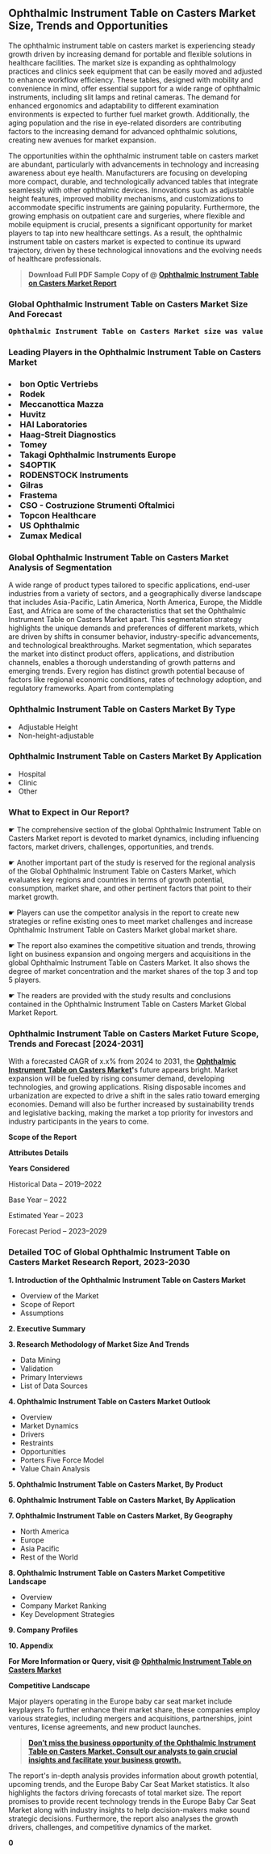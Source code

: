 <p><h2>Ophthalmic Instrument Table on Casters Market Size, Trends and Opportunities</h2><p>The ophthalmic instrument table on casters market is experiencing steady growth driven by increasing demand for portable and flexible solutions in healthcare facilities. The market size is expanding as ophthalmology practices and clinics seek equipment that can be easily moved and adjusted to enhance workflow efficiency. These tables, designed with mobility and convenience in mind, offer essential support for a wide range of ophthalmic instruments, including slit lamps and retinal cameras. The demand for enhanced ergonomics and adaptability to different examination environments is expected to further fuel market growth. Additionally, the aging population and the rise in eye-related disorders are contributing factors to the increasing demand for advanced ophthalmic solutions, creating new avenues for market expansion.<p>The opportunities within the ophthalmic instrument table on casters market are abundant, particularly with advancements in technology and increasing awareness about eye health. Manufacturers are focusing on developing more compact, durable, and technologically advanced tables that integrate seamlessly with other ophthalmic devices. Innovations such as adjustable height features, improved mobility mechanisms, and customizations to accommodate specific instruments are gaining popularity. Furthermore, the growing emphasis on outpatient care and surgeries, where flexible and mobile equipment is crucial, presents a significant opportunity for market players to tap into new healthcare settings. As a result, the ophthalmic instrument table on casters market is expected to continue its upward trajectory, driven by these technological innovations and the evolving needs of healthcare professionals.</p><blockquote id="" class=""><strong>Download Full PDF Sample Copy of @&nbsp;<a href="https://www.verifiedmarketreports.com/download-sample/?rid=387644&utm_source=GitHub-feb&utm_medium=260" target="_blank">Ophthalmic Instrument Table on Casters Market Report</a>&nbsp;&nbsp;</strong></blockquote><h3 id="" class=""><strong>Global&nbsp;Ophthalmic Instrument Table on Casters Market Size And Forecast</strong></h3><pre class="reader-text-block__code-block"><strong>Ophthalmic Instrument Table on Casters Market size was valued at USD 1.5 Billion in 2022 and is projected to reach USD 2.7 Billion by 2030, growing at a CAGR of 8.5% from 2024 to 2030.</strong></pre><h3 id="" class="">Leading Players in the&nbsp;Ophthalmic Instrument Table on Casters Market</h3><h3 class=""></Li><Li>bon Optic Vertriebs</Li><Li> Rodek</Li><Li> Meccanottica Mazza</Li><Li> Huvitz</Li><Li> HAI Laboratories</Li><Li> Haag-Streit Diagnostics</Li><Li> Tomey</Li><Li> Takagi Ophthalmic Instruments Europe</Li><Li> S4OPTIK</Li><Li> RODENSTOCK Instruments</Li><Li> Gilras</Li><Li> Frastema</Li><Li> CSO - Costruzione Strumenti Oftalmici</Li><Li> Topcon Healthcare</Li><Li> US Ophthalmic</Li><Li> Zumax Medical</h3><h3 id="" class="">Global&nbsp;Ophthalmic Instrument Table on Casters Market Analysis of Segmentation</h3><p id="" class="">A wide range of product types tailored to specific applications, end-user industries from a variety of sectors, and a geographically diverse landscape that includes Asia-Pacific, Latin America, North America, Europe, the Middle East, and Africa are some of the characteristics that set the Ophthalmic Instrument Table on Casters Market apart. This segmentation strategy highlights the unique demands and preferences of different markets, which are driven by shifts in consumer behavior, industry-specific advancements, and technological breakthroughs. Market segmentation, which separates the market into distinct product offers, applications, and distribution channels, enables a thorough understanding of growth patterns and emerging trends. Every region has distinct growth potential because of factors like regional economic conditions, rates of technology adoption, and regulatory frameworks. Apart from contemplating</p><h3 id="" class="">Ophthalmic Instrument Table on Casters Market&nbsp;By Type</h3><p></Li><Li>Adjustable Height</Li><Li> Non-height-adjustable</p><div class="" data-test-id=""><h3 id="" class="">Ophthalmic Instrument Table on Casters Market&nbsp;By Application</h3></div><p class=""></Li><Li>Hospital</Li><Li> Clinic</Li><Li> Other</p><div class="" data-test-id=""><h3><span class="">What to Expect in Our Report?</span></h3></div><div class="" data-test-id=""><p><span class="">☛ The comprehensive section of the global Ophthalmic Instrument Table on Casters Market report is devoted to market dynamics, including influencing factors, market drivers, challenges, opportunities, and trends.</span></p></div><div class="" data-test-id=""><p><span class="">☛ Another important part of the study is reserved for the regional analysis of the Global Ophthalmic Instrument Table on Casters Market, which evaluates key regions and countries in terms of growth potential, consumption, market share, and other pertinent factors that point to their market growth.</span></p></div><div class="" data-test-id=""><p><span class="">☛ Players can use the competitor analysis in the report to create new strategies or refine existing ones to meet market challenges and increase Ophthalmic Instrument Table on Casters Market global market share.</span></p></div><div class="" data-test-id=""><p><span class="">☛ The report also examines the competitive situation and trends, throwing light on business expansion and ongoing mergers and acquisitions in the global Ophthalmic Instrument Table on Casters Market. It also shows the degree of market concentration and the market shares of the top 3 and top 5 players.</span></p></div><div class="" data-test-id=""><p><span class="">☛ The readers are provided with the study results and conclusions contained in the Ophthalmic Instrument Table on Casters Market Global Market Report.</span></p></div><div class="" data-test-id=""><h3><span class="">Ophthalmic Instrument Table on Casters Market Future Scope, Trends and Forecast [2024-2031]</span></h3></div><div class="" data-test-id=""><p><span class="">With a forecasted CAGR of x.x% from 2024 to 2031, the <strong><a href="https://www.verifiedmarketreports.com/download-sample/?rid=387644&utm_source=GitHub-feb&utm_medium=260" target="_blank">Ophthalmic Instrument Table on Casters Market</a>'</strong>s future appears bright. Market expansion will be fueled by rising consumer demand, developing technologies, and growing applications. Rising disposable incomes and urbanization are expected to drive a shift in the sales ratio toward emerging economies. Demand will also be further increased by sustainability trends and legislative backing, making the market a top priority for investors and industry participants in the years to come.</span></p><p id="ember66" class="ember-view reader-text-block__paragraph"><strong>Scope of the Report</strong></p><p id="ember67" class="ember-view reader-text-block__paragraph"><strong>Attributes Details</strong></p><p id="ember68" class="ember-view reader-text-block__paragraph"><strong>Years Considered</strong></p><p id="ember69" class="ember-view reader-text-block__paragraph">Historical Data &ndash; 2019&ndash;2022</p><p id="ember70" class="ember-view reader-text-block__paragraph">Base Year &ndash; 2022</p><p id="ember71" class="ember-view reader-text-block__paragraph">Estimated Year &ndash; 2023</p><p id="ember72" class="ember-view reader-text-block__paragraph">Forecast Period &ndash; 2023&ndash;2029</p></div><h3 id="" class="">Detailed TOC of Global Ophthalmic Instrument Table on Casters Market Research Report, 2023-2030</h3><p id="" class=""><strong>1. Introduction of the Ophthalmic Instrument Table on Casters Market</strong></p><ul><li>Overview of the Market</li><li>Scope of Report</li><li>Assumptions</li></ul><p id="" class=""><strong>2. Executive Summary</strong></p><p id="" class=""><strong>3. Research Methodology of Market Size And Trends</strong></p><ul><li>Data Mining</li><li>Validation</li><li>Primary Interviews</li><li>List of Data Sources</li></ul><p id="" class=""><strong>4. Ophthalmic Instrument Table on Casters Market Outlook</strong></p><ul><li>Overview</li><li>Market Dynamics</li><li>Drivers</li><li>Restraints</li><li>Opportunities</li><li>Porters Five Force Model</li><li>Value Chain Analysis</li></ul><p id="" class=""><strong>5. Ophthalmic Instrument Table on Casters Market, By Product</strong></p><p id="" class=""><strong>6. Ophthalmic Instrument Table on Casters Market, By Application</strong></p><p id="" class=""><strong>7. Ophthalmic Instrument Table on Casters Market, By Geography</strong></p><ul><li>North America</li><li>Europe</li><li>Asia Pacific</li><li>Rest of the World</li></ul><p id="" class=""><strong>8. Ophthalmic Instrument Table on Casters Market Competitive Landscape</strong></p><ul><li>Overview</li><li>Company Market Ranking</li><li>Key Development Strategies</li></ul><p id="" class=""><strong>9. Company Profiles</strong></p><p id="" class=""><strong>10. Appendix</strong></p><p><strong>For More Information or Query, visit&nbsp;@ <a href="https://www.verifiedmarketreports.com/product/ophthalmic-instrument-table-on-casters-market/" target="_blank">Ophthalmic Instrument Table on Casters Market</a></strong></p><p id="ember61" class="ember-view reader-text-block__paragraph"><strong>Competitive Landscape</strong></p><p id="ember62" class="ember-view reader-text-block__paragraph">Major players operating in the Europe baby car seat market include keyplayers To further enhance their market share, these companies employ various strategies, including mergers and acquisitions, partnerships, joint ventures, license agreements, and new product launches.</p><blockquote id="ember63" class="ember-view reader-text-block__blockquote"><strong><a href="https://www.verifiedmarketreports.com/download-sample/?rid=387644&utm_source=GitHub-feb&utm_medium=260" target="_blank">Don&rsquo;t miss the business opportunity of the Ophthalmic Instrument Table on Casters Market. Consult our analysts to gain crucial insights and facilitate your business growth.</a></strong></blockquote><p id="ember64" class="ember-view reader-text-block__paragraph">The report's in-depth analysis provides information about growth potential, upcoming trends, and the Europe Baby Car Seat Market statistics. It also highlights the factors driving forecasts of total market size. The report promises to provide recent technology trends in the Europe Baby Car Seat Market along with industry insights to help decision-makers make sound strategic decisions. Furthermore, the report also analyses the growth drivers, challenges, and competitive dynamics of the market.</p><p class="ember-view reader-text-block__paragraph"><strong>0</strong></p>
